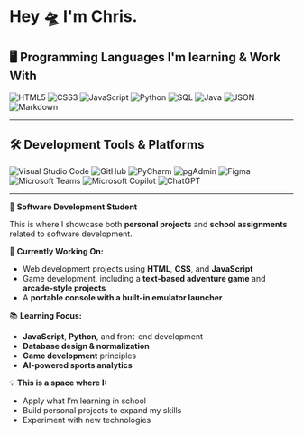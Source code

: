 # Hey 🛸 I'm Chris.

## 🖥️ **Programming Languages I'm learning & Work With**

![HTML5](https://img.shields.io/badge/HTML5-E34F26?style=for-the-badge&logo=html5&logoColor=white)
![CSS3](https://img.shields.io/badge/CSS3-1572B6?style=for-the-badge&logo=css3&logoColor=white)
![JavaScript](https://img.shields.io/badge/JavaScript-F7DF1E?style=for-the-badge&logo=javascript&logoColor=black)
![Python](https://img.shields.io/badge/Python-3776AB?style=for-the-badge&logo=python&logoColor=white)
![SQL](https://img.shields.io/badge/SQL-4479A1?style=for-the-badge&logo=postgresql&logoColor=white)
![Java](https://img.shields.io/badge/Java-007396?style=for-the-badge&logo=java&logoColor=white)
![JSON](https://img.shields.io/badge/JSON-000000?style=for-the-badge&logo=json&logoColor=white)
![Markdown](https://img.shields.io/badge/Markdown-000000?style=for-the-badge&logo=markdown&logoColor=white)

---

## 🛠️ **Development Tools & Platforms**

![Visual Studio Code](https://img.shields.io/badge/Visual%20Studio%20Code-007ACC?style=for-the-badge&logo=visual-studio-code&logoColor=white)
![GitHub](https://img.shields.io/badge/GitHub-181717?style=for-the-badge&logo=github&logoColor=white)
![PyCharm](https://img.shields.io/badge/PyCharm-000000?style=for-the-badge&logo=pycharm&logoColor=white)
![pgAdmin](https://img.shields.io/badge/pgAdmin-336791?style=for-the-badge&logo=postgresql&logoColor=white)
![Figma](https://img.shields.io/badge/Figma-F24E1E?style=for-the-badge&logo=figma&logoColor=white)
![Microsoft Teams](https://img.shields.io/badge/Microsoft%20Teams-6264A7?style=for-the-badge&logo=microsoft-teams&logoColor=white)
![Microsoft Copilot](https://img.shields.io/badge/Microsoft%20Copilot-000000?style=for-the-badge&logo=microsoft&logoColor=white)
![ChatGPT](https://img.shields.io/badge/ChatGPT-10A37F?style=for-the-badge&logo=openai&logoColor=white)

---

🎯 **Software Development Student**

This is where I showcase both **personal projects** and **school assignments** related to software development.

🚀 **Currently Working On:**  
- Web development projects using **HTML**, **CSS**, and **JavaScript**  
- Game development, including a **text-based adventure game** and **arcade-style projects**  
- A **portable console with a built-in emulator launcher**  

📚 **Learning Focus:**  
- **JavaScript**, **Python**, and front-end development  
- **Database design & normalization**  
- **Game development** principles  
- **AI-powered sports analytics**  

💡 **This is a space where I:**  
- Apply what I’m learning in school  
- Build personal projects to expand my skills  
- Experiment with new technologies  
